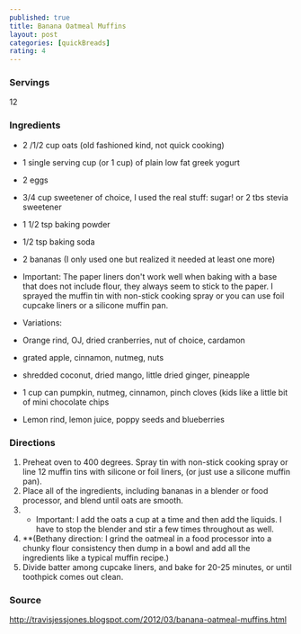 ```yaml
---
published: true
title: Banana Oatmeal Muffins
layout: post
categories: [quickBreads]
rating: 4
---
```

### Servings
12

### Ingredients
- 2 /1/2 cup oats (old fashioned kind, not quick cooking)
- 1 single serving cup (or 1 cup) of plain low fat greek yogurt
- 2 eggs
- 3/4 cup sweetener of choice, I used the real stuff: sugar! or 2 tbs stevia sweetener
- 1 1/2 tsp baking powder
- 1/2 tsp baking soda
- 2 bananas (I only used one but realized it needed at least one more)

- Important: The paper liners don't work well when baking with a base that does not include flour, they always seem to stick to the paper. I sprayed the muffin tin with non-stick cooking spray or you can use foil cupcake liners or a silicone muffin pan.

- Variations:
-   Orange rind, OJ, dried cranberries, nut of choice, cardamon
-   grated apple, cinnamon, nutmeg, nuts
-   shredded coconut, dried mango, little dried ginger, pineapple
-   1 cup can pumpkin, nutmeg, cinnamon, pinch cloves (kids like a little bit of mini chocolate chips
-   Lemon rind, lemon juice, poppy seeds and blueberries

### Directions
1. Preheat oven to 400 degrees. Spray tin with non-stick cooking spray or line 12 muffin tins with silicone or foil liners, (or just use a silicone muffin pan).
2. Place all of the ingredients, including bananas in a blender or food processor, and blend until oats are smooth.
3. * Important: I add the oats a cup at a time and then add the liquids. I have to stop the blender and stir a few times throughout as well.
4. **(Bethany direction:  I grind the oatmeal in a food processor into a chunky flour consistency then dump in a bowl and add all the ingredients like a typical muffin recipe.)
5. Divide batter among cupcake liners, and bake for 20-25 minutes, or until toothpick comes out clean.

### Source
<a href="http://travisjessjones.blogspot.com/2012/03/banana-oatmeal-muffins.html" target="new">http://travisjessjones.blogspot.com/2012/03/banana-oatmeal-muffins.html</a>
